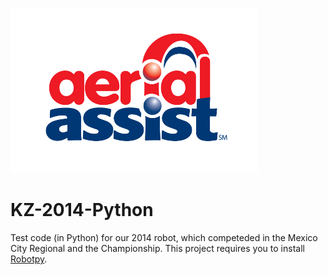 ![Aerial Assit Logo](extra/aerial-assist.png)

# KZ-2014-Python

Test code (in Python) for our 2014 robot, which competeded in the Mexico City Regional and the Championship. This project requires you to install [Robotpy](http://robotpy.readthedocs.org/en/latest/getting_started.html).